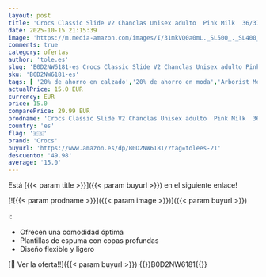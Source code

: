 ```yaml
---
layout: post
title: 'Crocs Classic Slide V2 Chanclas Unisex adulto  Pink Milk  36/37 EU'
date: 2025-10-15 21:15:39
image: 'https://m.media-amazon.com/images/I/31mkVQ0a0mL._SL500_._SL400_.jpg'
comments: true
category: ofertas
author: 'tole.es'
slug: 'B0D2NW6181-es Crocs Classic Slide V2 Chanclas Unisex adulto Pink Milk...'
sku: 'B0D2NW6181-es'
tags: [ '20% de ahorro en calzado','20% de ahorro en moda','Arborist Merchandising Root','Calzado deportivo para mujer','Moda','Moda Mujer','Prime Student -10% adicional en una selección de Moda','Sandalias de piscina para mujer','Self Service','Special Features Stores','Zapatillas deportivas y de moda para mujer','Zapatos para mujer','Zapatos: -10% adicional en una selección de Moda','c8538d25-3af9-48d3-aeff-5f3ce5572a36_0','c8538d25-3af9-48d3-aeff-5f3ce5572a36_4801','c8538d25-3af9-48d3-aeff-5f3ce5572a36_8301','chanclas','crocs','🇪🇸', ]
actualPrice: 15.0 EUR
currency: EUR
price: 15.0
comparePrice: 29.99 EUR
prodname: 'Crocs Classic Slide V2 Chanclas Unisex adulto  Pink Milk  36/37 EU'
country: 'es'
flag: '🇪🇸'
brand: 'Crocs'
buyurl: 'https://www.amazon.es/dp/B0D2NW6181/?tag=tolees-21'
descuento: '49.98'
average: '15.0'
---
```


Está [{{< param title >}}]({{< param buyurl >}}) en el siguiente enlace!

[![{{< param prodname >}}]({{< param image >}})]({{< param buyurl >}})

ℹ️:

- Ofrecen una comodidad óptima
- Plantillas de espuma con copas profundas
- Diseño flexible y ligero

[🛒 Ver la oferta!!]({{< param buyurl >}})
{{<world>}}B0D2NW6181{{</world>}}
